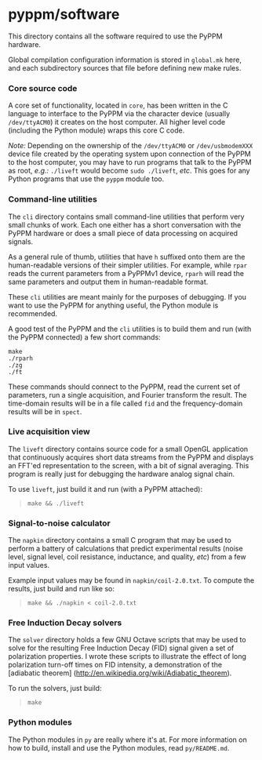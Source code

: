 # pyppm/software

This directory contains all the software required to use the PyPPM hardware.

Global compilation configuration information is stored in `global.mk` here,
and each subdirectory sources that file before defining new make rules.

### Core source code

A core set of functionality, located in `core`, has been written in the C
language to interface to the PyPPM via the character device (usually
`/dev/ttyACM0`) it creates on the host computer. All higher level code
(including the Python module) wraps this core C code.

*Note:* Depending on the ownership of the `/dev/ttyACM0` or `/dev/usbmodemXXX`
device file created by the operating system upon connection of the PyPPM to
the host computer, you may have to run programs that talk to the PyPPM as
root, _e.g.:_ `./liveft` would become `sudo ./liveft`, _etc_. This goes for
any Python programs that use the `pyppm` module too.

### Command-line utilities

The `cli` directory contains small command-line utilities that perform very
small chunks of work. Each one either has a short conversation with the
PyPPM hardware or does a small piece of data processing on acquired
signals.

As a general rule of thumb, utilities that have `h` suffixed onto them are the
human-readable versions of their simpler utilities. For example, while `rpar`
reads the current parameters from a PyPPMv1 device, `rparh` will read the
same parameters and output them in human-readable format.

These `cli` utilities are meant mainly for the purposes of debugging. If you
want to use the PyPPM for anything useful, the Python module is recommended.

A good test of the PyPPM and the `cli` utilities is to build them and run
(with the PyPPM connected) a few short commands:

```
make
./rparh
./zg
./ft
```

These commands should connect to the PyPPM, read the current set of parameters,
run a single acquisition, and Fourier transform the result. The time-domain
results will be in a file called `fid` and the frequency-domain results will
be in `spect`.

### Live acquisition view

The `liveft` directory contains source code for a small OpenGL application that
continuously acquires short data streams from the PyPPM and displays an FFT'ed
representation to the screen, with a bit of signal averaging. This program is
really just for debugging the hardware analog signal chain.

To use `liveft`, just build it and run (with a PyPPM attached):

> `make && ./liveft`

### Signal-to-noise calculator

The `napkin` directory contains a small C program that may be used to perform
a battery of calculations that predict experimental results (noise level,
signal level, coil resistance, inductance, and quality, _etc_) from a few
input values.

Example input values may be found in `napkin/coil-2.0.txt`. To compute the
results, just build and run like so:

> `make && ./napkin < coil-2.0.txt`

### Free Induction Decay solvers

The `solver` directory holds a few GNU Octave scripts that may be used to
solve for the resulting Free Induction Decay (FID) signal given a set of
polarization properties. I wrote these scripts to illustrate the effect of
long polarization turn-off times on FID intensity, a demonstration of the
[adiabatic theorem] (http://en.wikipedia.org/wiki/Adiabatic_theorem).

To run the solvers, just build:

> `make`

### Python modules

The Python modules in `py` are really where it's at. For more information on
how to build, install and use the Python modules, read `py/README.md`.

